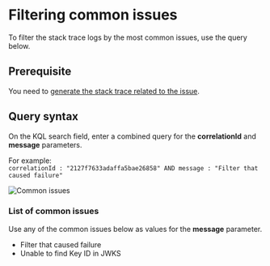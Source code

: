 # Filtering common issues

To filter the stack trace logs by the most common issues, use the query below.

## Prerequisite

You need to [generate the stack trace related to the issue](https://docs.developer.tech.gov.sg/docs/apex-cloud-troubleshooting-guide/docs/logs/viewing-stack-trace).

## Query syntax

On the KQL search field, enter a combined query for the  **correlationId** and **message** parameters.

For example:<br>
`correlationId : "2127f7633adaffa5bae26858" AND message : "Filter that caused failure"`

![Common issues](https://docs.developer.tech.gov.sg/docs/apex-cloud-troubleshooting-guide/images/common-issues.png)

### List of common issues

Use any of the common issues below as values for the **message** parameter.

- Filter that caused failure
- Unable to find Key ID in JWKS
